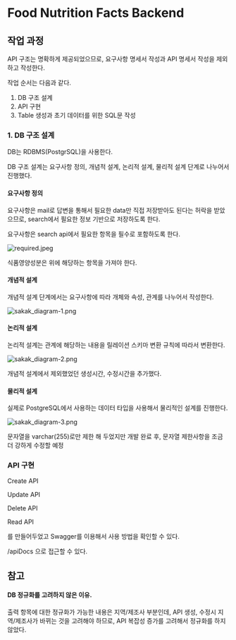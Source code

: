 # Food Nutrition Facts Backend

## 작업 과정

API 구조는 명확하게 제공되었으므로, 요구사항 명세서 작성과 API 명세서 작성을 제외하고 작성한다.

작업 순서는 다음과 같다.

1. DB 구조 설계
2. API 구현 
3. Table 생성과 초기 데이터를 위한 SQL문 작성

### 1. DB 구조 설계

DB는 RDBMS(PostgrSQL)을 사용한다.

DB 구조 설계는 요구사항 정의, 개념적 설계, 논리적 설계, 물리적 설계 단계로 나누어서 진행했다.

#### 요구사항 정의

요구사항은 mail로 답변을 통해서 필요한 data만 직접 저장받아도 된다는 허락을 받았으므로, search에서 필요한 정보 기반으로 저장하도록 한다.

요구사항은 search api에서 필요한 항목을 필수로 포함하도록 한다.

![required.jpeg](resource%2Frequired.jpeg)

식품영양성분은 위에 해당하는 항목을 가져야 한다.


#### 개념적 설계

개념적 설계 단계에서는 요구사항에 따라 개체와 속성, 관계를 나누어서 작성한다.

![sakak_diagram-1.png](resource%2Fsakak_diagram-1.png)


#### 논리적 설계

논리적 설계는 관계에 해당하는 내용을 릴레이션 스키마 변환 규칙에 따라서 변환한다.

![sakak_diagram-2.png](resource%2Fsakak_diagram-2.png)

개념적 설계에서 제외했었던 생성시간, 수정시간을 추가했다.

#### 물리적 설계

실제로 PostgreSQL에서 사용하는 데이터 타입을 사용해서 물리적인 설계를 진행한다.

![sakak_diagram-3.png](resource%2Fsakak_diagram-3.png)

문자열을 varchar(255)로만 제한 해 두었지만 개발 완료 후, 문자열 제한사항을 조금 더 강하게 수정할 예정


### API 구현

Create API

Update API

Delete API

Read API

를 만들어두었고 Swagger를 이용해서 사용 방법을 확인할 수 있다.

/apiDocs 으로 접근할 수 있다.









## 참고

#### DB 정규화를 고려하지 않은 이유.

출력 항목에 대한 정규화가 가능한 내용은 지역/제조사 부분인데, API 생성, 수정시 지역/제조사가 바뀌는 것을 고려해야 하므로,
API 복잡성 증가를 고려해서 정규화를 하지 않았다.  

